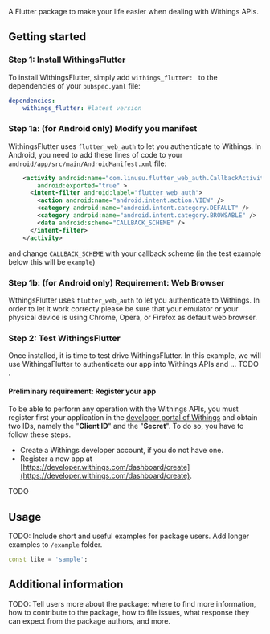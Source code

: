<!-- 
This README describes the package. If you publish this package to pub.dev,
this README's contents appear on the landing page for your package.

For information about how to write a good package README, see the guide for
[writing package pages](https://dart.dev/guides/libraries/writing-package-pages). 

For general information about developing packages, see the Dart guide for
[creating packages](https://dart.dev/guides/libraries/create-library-packages)
and the Flutter guide for
[developing packages and plugins](https://flutter.dev/developing-packages). 
-->

A Flutter package to make your life easier when dealing with Withings APIs.

## Getting started

### Step 1: Install WithingsFlutter

To install WithingsFlutter, simply add `withings_flutter: ` to the dependencies of your `pubspec.yaml` file: 

```yaml
dependencies:
    withings_flutter: #latest version
```
### Step 1a: (for Android only) Modify you manifest

WithingsFlutter uses `flutter_web_auth` to let you authenticate to Withings. In Android, you need to add these lines of code to your `android/app/src/main/AndroidManifest.xml` file:
```xml
    <activity android:name="com.linusu.flutter_web_auth.CallbackActivity"
        android:exported="true" >
      <intent-filter android:label="flutter_web_auth">
        <action android:name="android.intent.action.VIEW" />
        <category android:name="android.intent.category.DEFAULT" />
        <category android:name="android.intent.category.BROWSABLE" />
        <data android:scheme="CALLBACK_SCHEME" />
      </intent-filter>
    </activity>
```
and change ```CALLBACK_SCHEME``` with your callback scheme (in the test example below this will be ```example```)

### Step 1b: (for Android only) Requirement: Web Browser

WthingsFlutter uses `flutter_web_auth` to let you authenticate to Withings. In order to let it work correcty please be sure that your emulator or your physical device is using Chrome, Opera, or Firefox as default web browser. 

### Step 2: Test WithingsFlutter

Once installed, it is time to test drive WithingsFlutter. In this example, we will use WithingsFlutter to authenticate our app into Withings APIs and  ... TODO . 

#### Preliminary requirement: Register your app 

To be able to perform any operation with the Withings APIs, you must register first your application in the [developer portal of Withings](https://developer.withings.com/dashboard/) and obtain two IDs, namely the "**Client ID**" and the "**Secret**". To do so, you have to follow these steps.

* Create a Withings developer account, if you do not have one.
* Register a new app at [https://developer.withings.com/dashboard/create](https://developer.withings.com/dashboard/create).
  
TODO

## Usage

TODO: Include short and useful examples for package users. Add longer examples
to `/example` folder. 

```dart
const like = 'sample';
```

## Additional information

TODO: Tell users more about the package: where to find more information, how to 
contribute to the package, how to file issues, what response they can expect 
from the package authors, and more.

